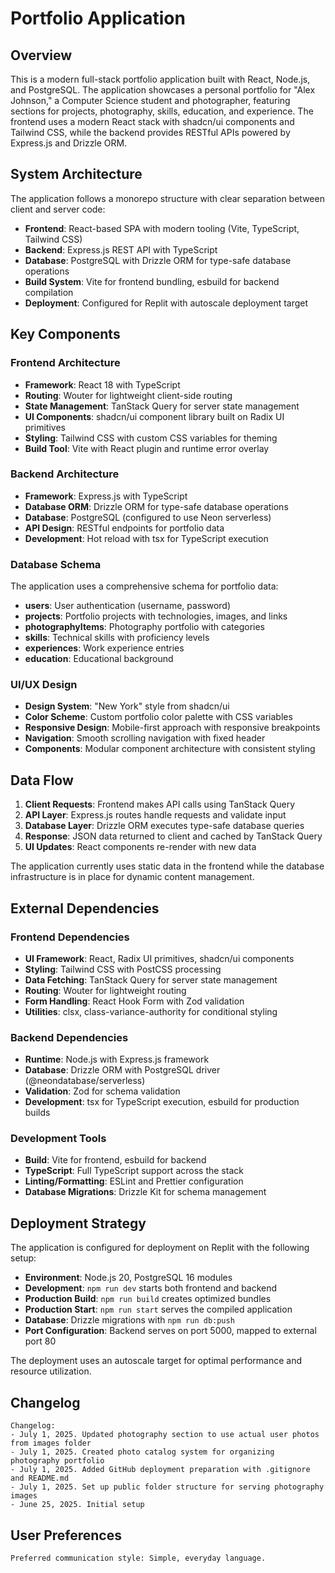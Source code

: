 # Portfolio Application

## Overview

This is a modern full-stack portfolio application built with React, Node.js, and PostgreSQL. The application showcases a personal portfolio for "Alex Johnson," a Computer Science student and photographer, featuring sections for projects, photography, skills, education, and experience. The frontend uses a modern React stack with shadcn/ui components and Tailwind CSS, while the backend provides RESTful APIs powered by Express.js and Drizzle ORM.

## System Architecture

The application follows a monorepo structure with clear separation between client and server code:

- **Frontend**: React-based SPA with modern tooling (Vite, TypeScript, Tailwind CSS)
- **Backend**: Express.js REST API with TypeScript
- **Database**: PostgreSQL with Drizzle ORM for type-safe database operations
- **Build System**: Vite for frontend bundling, esbuild for backend compilation
- **Deployment**: Configured for Replit with autoscale deployment target

## Key Components

### Frontend Architecture
- **Framework**: React 18 with TypeScript
- **Routing**: Wouter for lightweight client-side routing
- **State Management**: TanStack Query for server state management
- **UI Components**: shadcn/ui component library built on Radix UI primitives
- **Styling**: Tailwind CSS with custom CSS variables for theming
- **Build Tool**: Vite with React plugin and runtime error overlay

### Backend Architecture
- **Framework**: Express.js with TypeScript
- **Database ORM**: Drizzle ORM for type-safe database operations
- **Database**: PostgreSQL (configured to use Neon serverless)
- **API Design**: RESTful endpoints for portfolio data
- **Development**: Hot reload with tsx for TypeScript execution

### Database Schema
The application uses a comprehensive schema for portfolio data:
- **users**: User authentication (username, password)
- **projects**: Portfolio projects with technologies, images, and links
- **photographyItems**: Photography portfolio with categories
- **skills**: Technical skills with proficiency levels
- **experiences**: Work experience entries
- **education**: Educational background

### UI/UX Design
- **Design System**: "New York" style from shadcn/ui
- **Color Scheme**: Custom portfolio color palette with CSS variables
- **Responsive Design**: Mobile-first approach with responsive breakpoints
- **Navigation**: Smooth scrolling navigation with fixed header
- **Components**: Modular component architecture with consistent styling

## Data Flow

1. **Client Requests**: Frontend makes API calls using TanStack Query
2. **API Layer**: Express.js routes handle requests and validate input
3. **Database Layer**: Drizzle ORM executes type-safe database queries
4. **Response**: JSON data returned to client and cached by TanStack Query
5. **UI Updates**: React components re-render with new data

The application currently uses static data in the frontend while the database infrastructure is in place for dynamic content management.

## External Dependencies

### Frontend Dependencies
- **UI Framework**: React, Radix UI primitives, shadcn/ui components
- **Styling**: Tailwind CSS with PostCSS processing
- **Data Fetching**: TanStack Query for server state management
- **Routing**: Wouter for lightweight routing
- **Form Handling**: React Hook Form with Zod validation
- **Utilities**: clsx, class-variance-authority for conditional styling

### Backend Dependencies
- **Runtime**: Node.js with Express.js framework
- **Database**: Drizzle ORM with PostgreSQL driver (@neondatabase/serverless)
- **Validation**: Zod for schema validation
- **Development**: tsx for TypeScript execution, esbuild for production builds

### Development Tools
- **Build**: Vite for frontend, esbuild for backend
- **TypeScript**: Full TypeScript support across the stack
- **Linting/Formatting**: ESLint and Prettier configuration
- **Database Migrations**: Drizzle Kit for schema management

## Deployment Strategy

The application is configured for deployment on Replit with the following setup:

- **Environment**: Node.js 20, PostgreSQL 16 modules
- **Development**: `npm run dev` starts both frontend and backend
- **Production Build**: `npm run build` creates optimized bundles
- **Production Start**: `npm run start` serves the compiled application
- **Database**: Drizzle migrations with `npm run db:push`
- **Port Configuration**: Backend serves on port 5000, mapped to external port 80

The deployment uses an autoscale target for optimal performance and resource utilization.

## Changelog

```
Changelog:
- July 1, 2025. Updated photography section to use actual user photos from images folder
- July 1, 2025. Created photo catalog system for organizing photography portfolio
- July 1, 2025. Added GitHub deployment preparation with .gitignore and README.md
- July 1, 2025. Set up public folder structure for serving photography images
- June 25, 2025. Initial setup
```

## User Preferences

```
Preferred communication style: Simple, everyday language.
```